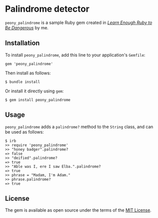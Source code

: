 # Palindrome detector

`peony_palindrome` is a sample Ruby gem created in [*Learn Enough Ruby to Be Dangerous*](https://www.learnenough.com/ruby-tutorial) by me.

## Installation

To install `peony_palindrome`, add this line to your application's `Gemfile`:

```
gem 'peony_palindrome'
```

Then install as follows:

```
$ bundle install
```

Or install it directly using `gem`:

```
$ gem install peony_palindrome
```

## Usage

`peony_palindrome` adds a `palindrome?` method to the `String` class, and can be used as follows:

```
$ irb
>> require 'peony_palindrome'
>> "honey badger".palindrome?
=> false
>> "deified".palindrome?
=> true
>> "Able was I, ere I saw Elba.".palindrome?
=> true
>> phrase = "Madam, I'm Adam."
>> phrase.palindrome?
=> true
```

## License

The gem is available as open source under the terms of the [MIT License](https://opensource.org/licenses/MIT).
